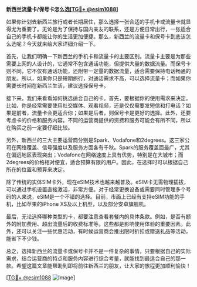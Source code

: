 **新西兰流量卡/保号卡怎么选[[TG💪+ @esim1088](https://t.me/s/esim1088)]**

如果你计划去新西兰旅行或者长期居住，那么选择一张合适的手机卡或流量卡就显得尤为重要了。无论是为了保持与国内亲友的联系，还是方便日常出行，一张适合自己的手机卡都能让你的生活更加便捷。那么，新西兰的流量卡和保号卡到底该怎么选呢？今天就来给大家详细介绍一下。

首先，让我们明确一下新西兰的手机卡和流量卡的主要区别。流量卡主要是为那些需要上网的人设计的，它通常不包含通话功能，但提供大量的数据流量。而保号卡则不同，它不仅有通话功能，还附带一定量的数据流量，适合需要保持电话畅通的朋友。所以，如果你只是短期旅行，对通话需求不高，可以选择流量卡；而如果你需要长时间在新西兰生活，建议选择保号卡。

接下来，我们来看看如何挑选适合自己的卡。首先，要根据你的使用需求来决定。比如，你是经常需要使用社交媒体、观看视频，还是仅仅需要发短信和打电话？如果是前者，流量卡会更适合你；如果是后者，则保号卡是更好的选择。此外，还要考虑卡的价格和服务内容。不同的运营商提供的资费和服务可能会有所不同，所以在购买之前一定要仔细比较。

另外，新西兰的三大主要运营商分别是Spark、Vodafone和2degrees。这三家公司在网络覆盖、信号强度以及服务方面各有千秋。Spark的服务覆盖面最广，尤其在偏远地区表现突出；Vodafone在网络速度上具有优势，特别是在大城市；而2degrees的价格相对便宜，适合预算有限的用户。因此，在选择时可以根据自己所在的位置和预算来决定。

除了传统的实体SIM卡外，现在eSIM技术也越来越普及。eSIM卡无需物理插拔，可以通过手机设置直接激活，非常方便。对于经常更换设备或需要同时管理多个号码的人来说，eSIM是一个不错的选择。目前，市面上已经有支持eSIM功能的手机，比如苹果的iPhone XS及以上机型，以及部分安卓旗舰机。

最后，无论选择哪种类型的卡，都要注意查看套餐内的具体条款。例如，是否有额外的附加费用、超出流量后的收费标准等。这些都是影响使用体验的重要因素。此外，还可以关注一些优惠活动，有时候运营商会推出限时折扣或赠送礼品等活动，能省下不少钱。

总之，选择新西兰的流量卡或保号卡并不是一件复杂的事情，只要根据自己的实际需求，结合运营商的特点和服务内容进行综合考量，就能找到最适合自己的那一款。希望这篇文章能帮助到即将前往新西兰的朋友，让大家的旅程更加顺利愉快！

[[TG💪+ @esim1088](https://t.me/s/esim1088) ![Image](https://i.postimg.cc/4NQfJmqS/Snipaste-2025-05-13-00-14-12.png)]